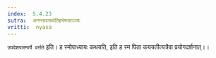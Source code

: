 ```yaml
---
index:  5.4.23
sutra:  अनन्तावसथेतिहभेषजाञ्ञ्यः
vritti:  nyasa
---
```


`उपदेशपारम्पर्ये वर्त्तते` इति। ह स्मोपाध्यायः कथयति, इति ह स्म पिता कययतीत्यत्रैवा प्रयोगदर्शनात्।।

